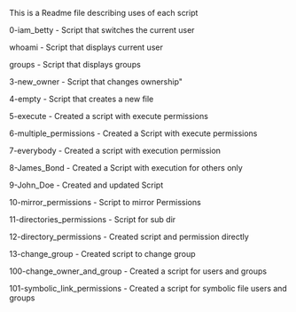This is a Readme file describing uses of each script

0-iam_betty - Script that switches the current user

whoami - Script that displays current user

groups - Script that displays groups

3-new_owner - Script that changes ownership"

4-empty - Script that creates a new file

5-execute - Created a script with execute permissions

6-multiple_permissions - Created a Script with execute permissions

7-everybody - Created a script with execution permission

8-James_Bond - Created a Script with execution for others only

9-John_Doe - Created and updated Script

10-mirror_permissions - Script to mirror Permissions

11-directories_permissions - Script for sub dir 

12-directory_permissions - Created script and permission directly

13-change_group - Created script to change group

100-change_owner_and_group - Created a script for users and groups 

101-symbolic_link_permissions - Created a script for symbolic file users and groups


